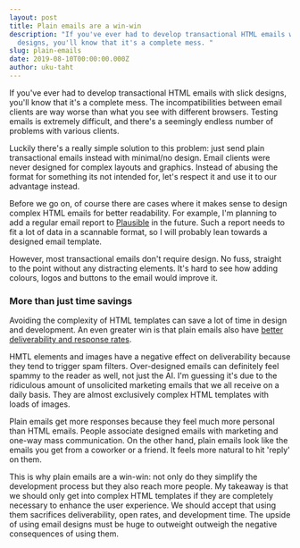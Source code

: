 ```yaml
---
layout: post
title: Plain emails are a win-win
description: "If you've ever had to develop transactional HTML emails with slick
  designs, you'll know that it's a complete mess. "
slug: plain-emails
date: 2019-08-10T00:00:00.000Z
author: uku-taht
---
```

If you've ever had to develop transactional HTML emails with slick designs, you'll
know that it's a complete mess. The incompatibilities between email clients are way worse than what you see with different browsers. Testing emails is extremely difficult, and there's a seemingly endless number of problems with various clients.

Luckily there's a really simple solution to this problem: just send plain
transactional emails instead with minimal/no design. Email clients were never designed for complex layouts and graphics. Instead of abusing the format for something its not intended for, let's respect it and use it to our advantage instead.

Before we go on, of course there are cases where it makes sense to design complex HTML emails for better readability. For example, I'm planning to add a regular email report to [Plausible](https://plausible.io) in the future. Such a report needs to fit a lot of data in a scannable format, so I will probably lean towards a designed email template.

However, most transactional emails don't require design. No fuss, straight to the point without any distracting elements. It's hard to see how adding colours, logos and buttons to the email would improve it.

### More than just time savings

Avoiding the complexity of HTML templates can save a lot of time in design and development. An even greater win is that plain emails also have [better deliverability and response rates](https://blog.hubspot.com/marketing/plain-text-vs-html-emails-data).

HMTL elements and images have a negative effect on deliverability because they tend to trigger spam filters. Over-designed emails can definitely feel spammy to the reader as well, not just the AI. I'm guessing it's due to the ridiculous amount of unsolicited marketing emails that we all receive on a daily basis. They are almost exclusively complex HTML templates with loads of images.

Plain emails get more responses because they feel much more personal than HTML emails. People associate designed emails with marketing and one-way mass communication. On the other hand, plain emails look like the emails you get from a coworker or a friend. It feels more natural to hit 'reply' on them.

This is why plain emails are a win-win: not only do they simplify the development process but they also reach more people. My takeaway is that we should only get into complex HTML templates if they are completely necessary to enhance the user experience. We should accept that using them sacrifices deliverability, open rates, and development time. The upside of using email designs must be huge to outweight
outweigh the negative consequences of using them.